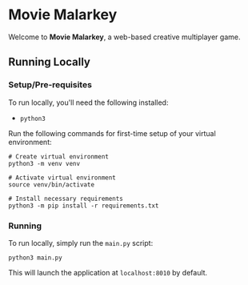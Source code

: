 # Movie Malarkey
Welcome to **Movie Malarkey**, a web-based creative multiplayer game.

## Running Locally
### Setup/Pre-requisites
To run locally, you'll need the following installed:
* `python3`

Run the following commands for first-time setup of your virtual environment:
```buildoutcfg
# Create virtual environment
python3 -m venv venv

# Activate virtual environment
source venv/bin/activate

# Install necessary requirements
python3 -m pip install -r requirements.txt
```

### Running
To run locally, simply run the `main.py` script:
```
python3 main.py
```

This will launch the application at `localhost:8010` by default.
